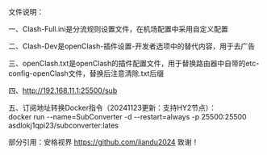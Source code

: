 文件说明：

一、Clash-Full.ini是分流规则设置文件，在机场配置中采用自定义配置

二、Clash-Dev是openClash-插件设置-开发者选项中的替代内容，用于去广告

三、openClash.txt是openClash的插件配置文件，用于替换路由器中自带的etc-config-openClash文件，替换后注意清除.txt后缀

四、http://192.168.11.1:25500/sub

五、订阅地址转换Docker指令（20241123更新：支持HY2节点）：  
docker run --name=SubConverter -d --restart=always -p 25500:25500 asdlokj1qpi23/subconverter:lates

部分引用：安格视界 https://github.com/liandu2024 致谢！
